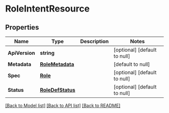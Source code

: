 # RoleIntentResource

## Properties
Name | Type | Description | Notes
------------ | ------------- | ------------- | -------------
**ApiVersion** | **string** |  | [optional] [default to null]
**Metadata** | [**RoleMetadata**](role_metadata.md) |  | [default to null]
**Spec** | [**Role**](role.md) |  | [optional] [default to null]
**Status** | [**RoleDefStatus**](role_def_status.md) |  | [optional] [default to null]

[[Back to Model list]](../README.md#documentation-for-models) [[Back to API list]](../README.md#documentation-for-api-endpoints) [[Back to README]](../README.md)
